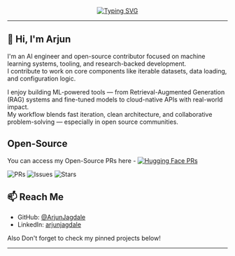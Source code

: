 <div align="center">
  
[![Typing SVG](https://readme-typing-svg.demolab.com?font=Fira+Code&weight=700&size=25&pause=1000&background=FFFFFF00&center=true&vCenter=true&random=true&width=435&lines=I+am+an+AI+Engineer)](https://git.io/typing-svg)

</div>

---

## 👋 Hi, I'm Arjun

I'm an AI engineer and open-source contributor focused on machine learning systems, tooling, and research-backed development.  
I contribute to work on core components like iterable datasets, data loading, and configuration logic.

I enjoy building ML-powered tools — from Retrieval-Augmented Generation (RAG) systems and fine-tuned models to cloud-native APIs with real-world impact.  
My workflow blends fast iteration, clean architecture, and collaborative problem-solving — especially in open source communities.

## Open-Source

You can access my Open-Source PRs here -
[![Hugging Face PRs](https://img.shields.io/badge/HuggingFace-My%20Pull%20Requests-orange?logo=github&logoColor=white)](https://github.com/huggingface/datasets/pulls?q=is%3Apr+author%3AArjunJagdale)


![PRs](https://img.shields.io/badge/PRs-Open%20Source%20Contributor-0A0F0D?style=for-the-badge&logo=github&logoColor=white&color=58A6FF)
![Issues](https://img.shields.io/badge/Issues-Fixed%20Real%20Bugs-0A0F0D?style=for-the-badge&logo=bugatti&logoColor=white&color=F64C72)
![Stars](https://img.shields.io/github/stars/ArjunJagdale?style=for-the-badge&logo=github&color=FFD700)



## 📫 Reach Me
- GitHub: [@ArjunJagdale](https://github.com/ArjunJagdale)
- LinkedIn: [arjunjagdale](https://linkedin.com/in/arjun-jagdale)

Also Don't forget to check my pinned projects below!

---
